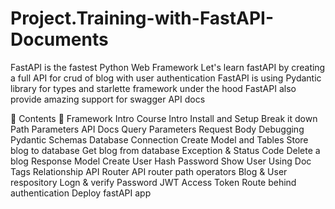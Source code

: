 # Project.Training-with-FastAPI-Documents
FastAPI is the fastest Python Web Framework
Let's learn fastAPI by creating a full API for crud of blog with user authentication
FastAPI is using Pydantic library for types and starlette framework under the hood
FastAPI also provide amazing support for swagger API docs


🌟 Contents 🌟
 Framework Intro
 Course Intro
Install and Setup
 Break it down
Path Parameters
 API Docs
 Query Parameters
 Request Body
Debugging
 Pydantic Schemas
 Database Connection
 Create Model and Tables
 Store blog to database
 Get blog from database
 Exception & Status Code
 Delete a blog
 Response Model
 Create User
Hash Password
 Show User
Using Doc Tags
 Relationship
 API Router
API router path operators
Blog & User respository
Logn & verify Password
JWT Access Token
Route behind authentication
Deploy fastAPI app
